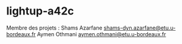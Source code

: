# lightup-a42c
Membre des projets : 
	Shams Azarfane shams-dyn.azarfane@etu.u-bordeaux.fr
	Aymen Othmani aymen.othmani@etu.u-bordeaux.fr

